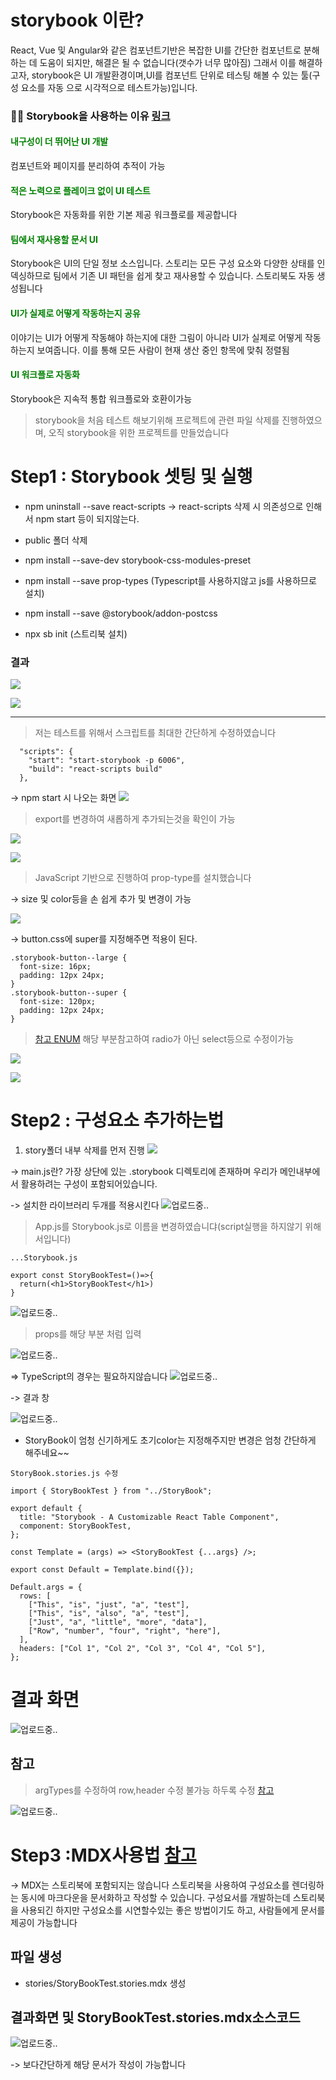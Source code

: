 
# storybook 이란?

React, Vue 및 Angular와 같은 컴포넌트기반은 복잡한 UI를 간단한 컴포넌트로 분해하는 데 도움이 되지만, 해결은 될 수 없습니다(갯수가 너무 많아짐) 그래서 이를 해결하고자, 
storybook은 UI 개발환경이며,UI를 컴포넌트 단위로 테스팅 해볼 수 있는 툴(구성 요소를 자동 으로 시각적으로 테스트가능)입니다.

 
###  🤷‍♂️ Storybook을 사용하는 이유 [링크](https://storybook.js.org/docs/react/why-storybook)
 
 <h4 style="color: green;fontWeight:bold">내구성이 더 뛰어난 UI 개발</h4>
 
 컴포넌트와 페이지를 분리하여 추적이 가능
 
 <h4 style="color: green;fontWeight:bold">적은 노력으로 플레이크 없이 UI 테스트</h4>
 Storybook은 자동화를 위한 기본 제공 워크플로를 제공합니다
 
 <h4 style="color: green;fontWeight:bold">팀에서 재사용할 문서 UI</h4>
 Storybook은 UI의 단일 정보 소스입니다. 스토리는 모든 구성 요소와 다양한 상태를 인덱싱하므로 팀에서 기존 UI 패턴을 쉽게 찾고 재사용할 수 있습니다. 스토리북도 자동 생성됩니다
 

 <h4 style="color: green;fontWeight:bold">UI가 실제로 어떻게 작동하는지 공유</h4>
 이야기는 UI가 어떻게 작동해야 하는지에 대한 그림이 아니라 UI가 실제로 어떻게 작동하는지 보여줍니다. 이를 통해 모든 사람이 현재 생산 중인 항목에 맞춰 정렬됨
 

 <h4 style="color: green;fontWeight:bold">UI 워크플로 자동화</h4>
 Storybook은 지속적 통합 워크플로와 호환이가능



 
> storybook을 처음 테스트 해보기위해 프로젝트에 관련 파일 삭제를 진행하였으며, 오직 storybook을 위한 프로젝트를 만들었습니다



# Step1 : Storybook 셋팅 및 실행

- npm uninstall --save react-scripts
-> react-scripts 삭제 시 의존성으로 인해서 npm start 등이 되지않는다.
- public 폴더 삭제 


- npm install --save-dev storybook-css-modules-preset
- npm install --save prop-types  (Typescript를 사용하지않고 js를 사용하므로 설치)
- npm install --save @storybook/addon-postcss 
- npx sb init (스트리북 설치)

### 결과

![](https://velog.velcdn.com/images/100dongwoo/post/4994558f-7bf2-4bab-a699-bdf2ee755402/image.png)

![](https://velog.velcdn.com/images/100dongwoo/post/7be7af97-4544-419b-b31d-900fa848d7fe/image.png)
<hr/>


>저는 테스트를 위해서 스크립트를 최대한 간단하게 수정하였습니다


```
  "scripts": {
    "start": "start-storybook -p 6006",
    "build": "react-scripts build"
  },
```

-> npm start 시 나오는 화면
![](https://velog.velcdn.com/images/100dongwoo/post/033de6e8-2c57-4c9c-94b2-d1a95cbe95c3/image.png)





> export를 변경하여 새롭하게 추가되는것을 확인이 가능

![](https://velog.velcdn.com/images/100dongwoo/post/75605790-90fd-4716-b657-dbc74dfb65c6/image.png)


![](https://velog.velcdn.com/images/100dongwoo/post/8fadcbf8-78db-4231-a05b-0e21c83002df/image.png)






> JavaScript 기반으로 진행하여 prop-type를 설치했습니다

-> size 및 color등을 손 쉽게 추가 및 변경이 가능

![](https://velog.velcdn.com/images/100dongwoo/post/8c2c5f4b-ccfd-4b0e-8fd4-6ea48838bfcb/image.png)

-> button.css에 super를 지정해주면 적용이 된다. 
```
.storybook-button--large {
  font-size: 16px;
  padding: 12px 24px;
}
.storybook-button--super {
  font-size: 120px;
  padding: 12px 24px;
}
```



> [참고 ENUM](https://storybook.js.org/docs/react/essentials/controls) 해당 부분참고하여 radio가 아닌 select등으로 수정이가능

![](https://velog.velcdn.com/images/100dongwoo/post/0ed1df22-a66d-491b-b456-a7983b2bd651/image.png)



![](https://velog.velcdn.com/images/100dongwoo/post/d7190aba-a786-4b74-b267-326f46d8f998/image.png)



# Step2 : 구성요소 추가하는법


1. story폴더 내부 삭제를 먼저 진행
![](https://velog.velcdn.com/images/100dongwoo/post/d7109d24-babd-4f2a-8f3e-8a20faa8ec09/image.png)

-> main.js란?
가장 상단에 있는 .storybook 디렉토리에 존재하며 우리가 메인내부에서 활용하려는 구성이 포함되어있습니다.

-> 설치한 라이브러리 두개를 적용시킨다
![업로드중..](blob:https://velog.io/70bfa4a1-4dfa-4a20-9e7d-81dda14be533)



> App.js를 Storybook.js로 이름을 변경하였습니댜(script실행을 하지않기 위해서입니다)

```
...Storybook.js

export const StoryBookTest=()=>{
  return(<h1>StoryBookTest</h1>)
}
```

![업로드중..](blob:https://velog.io/44cbeebc-76b1-4ad3-bffc-26b3e2ace917)


> props를 해당 부분 처럼 입력 

![업로드중..](blob:https://velog.io/ea3f8859-e18c-4207-8520-5ec1fa66bad2)


=> TypeScript의 경우는 필요하지않습니다
![업로드중..](blob:https://velog.io/e5a05287-b345-47dd-ac2f-7d64d9518be9)


-> 결과 창

![업로드중..](blob:https://velog.io/1da78476-71d4-4850-8492-62f464680019)


- StoryBook이 엄청 신기하게도 초기color는 지정해주지만 변경은 엄청 간단하게 해주네요~~


```
StoryBook.stories.js 수정

import { StoryBookTest } from "../StoryBook";

export default {
  title: "Storybook - A Customizable React Table Component",
  component: StoryBookTest,
};

const Template = (args) => <StoryBookTest {...args} />;

export const Default = Template.bind({});

Default.args = {
  rows: [
    ["This", "is", "just", "a", "test"],
    ["This", "is", "also", "a", "test"],
    ["Just", "a", "little", "more", "data"],
    ["Row", "number", "four", "right", "here"],
  ],
  headers: ["Col 1", "Col 2", "Col 3", "Col 4", "Col 5"],
};

```



# 결과 화면
![업로드중..](blob:https://velog.io/10a0040a-d1b2-4bd7-b468-b55d488017a4)


## 참고

> argTypes를 수정하여 row,header 수정 불가능 하두록 수정 [참고](https://storybook.js.org/docs/react/essentials/controls)

![업로드중..](blob:https://velog.io/cb0a5e68-6967-4780-815d-2b84ca29ddd2)





# Step3 :MDX사용법 [참고](https://storybook.js.org/docs/react/writing-docs/mdx)


-> MDX는 스토리북에 포함되지는 않습니다
스토리북을 사용하여 구성요소를 렌더링하는 동시에 마크다운을 문서화하고 작성할 수 있습니다.
구성요서를 개발하는데 스토리북을 사용되긴 하지만 구성요소를 시연할수있는 좋은 방법이기도 하고, 사람들에게 문서를 제공이 가능합니다 


## 파일 생성
- stories/StoryBookTest.stories.mdx 생성

## 결과화면 및 StoryBookTest.stories.mdx소스코드
![업로드중..](blob:https://velog.io/f7a36990-f5fd-4ce4-89e9-d15ea14b0611)


-> 보다간단하게 해당 문서가 작성이 가능합니다
